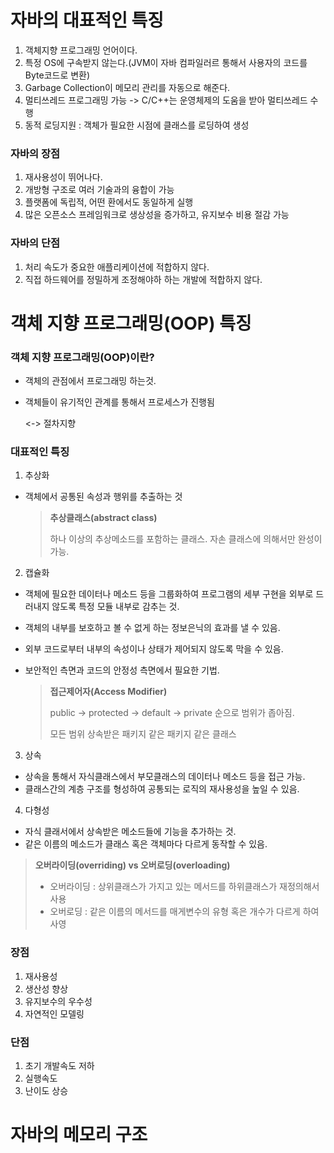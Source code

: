 # 자바의 대표적인 특징

1. 객체지향 프로그래밍 언어이다.
2. 특정 OS에 구속받지 않는다.(JVM이 자바 컴파일러르 통해서 사용자의 코드를 Byte코드로 변환)
3. Garbage Collection이 메모리 관리를 자동으로 해준다.
4. 멀티쓰레드 프로그래밍 가능 -> C/C++는 운영체제의 도움을 받아 멀티쓰레드 수행
5. 동적 로딩지원 : 객체가 필요한 시점에 클래스를 로딩하여 생성


### 자바의 장점
1. 재사용성이 뛰어나다.
2. 개방형 구조로 여러 기술과의 융합이 가능
3. 플랫폼에 독립적, 어떤 환에서도 동일하게 실행
4. 많은 오픈소스 프레임워크로 생상성을 증가하고, 유지보수 비용 절감 가능


### 자바의 단점
1. 처리 속도가 중요한 애플리케이션에 적합하지 않다.
2. 직접 하드웨어를 정밀하게 조정해야하 하는 개발에 적합하지 않다.

# 객체 지향 프로그래밍(OOP) 특징



### **객체 지향 프로그래밍(OOP)이란?**

- 객체의 관점에서 프로그래밍 하는것.
- 객체들이 유기적인 관계를 통해서 프로세스가 진행됨

     <-> 절차지향

### **대표적인 특징**

1. 추상화
- 객체에서 공통된 속성과 행위를 추출하는 것


    
    > **추상클래스(abstract class)**
    > 
    > 
    > 하나 이상의 추상메소드를 포함하는 클래스. 자손 클래스에 의해서만 완성이 가능.
    > 



2. 캡슐화
- 객체에 필요한 데이터나 메소드 등을 그룹화하여 프로그램의 세부 구현을 외부로 드러내지 않도록 특정 모듈 내부로 감추는 것.
- 객체의 내부를 보호하고 볼 수 없게 하는 정보은닉의 효과를 낼 수 있음.
- 외부 코드로부터 내부의 속성이나 상태가 제어되지 않도록 막을 수 있음.
- 보안적인 측면과 코드의 안정성 측면에서 필요한 기법.
    
    
    
    
    > **접근제어자(Access Modifier)**
    > 
    > 
    > public        →  protected            →  default          →   private  순으로 범위가 좁아짐.
    > 
    > 모든 범위       상속받은 패키지      같은 패키지         같은 클래스


3. 상속 
- 상속을 통해서 자식클래스에서 부모클래스의 데이터나 메소드 등을 접근 가능.
- 클래스간의 계층 구조를 형성하여 공통되는 로직의 재사용성을 높일 수 있음.


4. 다형성
- 자식 클래서에서 상속받은 메소드들에 기능을 추가하는 것.
- 같은 이름의 메소드가 클래스 혹은 객체마다 다르게 동작할 수 있음.



> **오버라이딩(overriding)  vs 오버로딩(overloading)**
> 
> - 오버라이딩 : 상위클래스가 가지고 있는 메서드를 하위클래스가 재정의해서 사용
> - 오버로딩 : 같은 이름의 메서드를 매게변수의 유형 혹은 개수가 다르게 하여 사영

### **장점**

1. 재사용성
2. 생산성 향상
3. 유지보수의 우수성
4. 자연적인 모델링

### **단점**

1. 초기 개발속도 저하
2. 실행속도
3. 난이도 상승


# 자바의 메모리 구조


